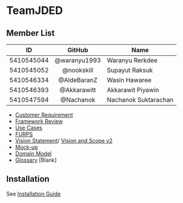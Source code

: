 # TeamJDED
## Member List 
| ID | GitHub | Name |
| ---------- |:-------:| -------------------- |
| 5410545044 | @waranyu1993 | Waranyu Rerkdee |
| 5410545052 | @nookskill | Supayut Raksuk |
| 5410546334 | @AldeBaranZ | Wasin Hawaree |
| 5410546393 | @Akkarawitt | Akkarawit Piyawin |
| 5410547594 | @Nachanok | Nachanok Suktarachan |

- [Customer Requirement](https://github.com/SSD2015/TeamJDED/wiki/Customer-Requirement)
- [Framework Review](https://docs.google.com/document/d/13P9dqHVBfVKma0K9mpGQ1tGRtaPBZ_dQ7YbqA7IzUnE/edit)
- [Use Cases](https://github.com/SSD2015/TeamJDED/wiki/Use-Cases)
- [FURPS](https://github.com/SSD2015/TeamJDED/wiki/Functional-Requirements)
- [Vision Statement](https://github.com/SSD2015/TeamJDED/wiki/Vision-Statement)/ [Vision and Scope v2](https://docs.google.com/document/d/1H4dxnSiHYRdODp2fDIgbwF3reayN4U7ffhz7gHUEovA/edit#heading=h.3dy6vkm)
- [Mock-up](https://github.com/SSD2015/TeamJDED/wiki/Mock-up)
- [Domain Model](https://docs.google.com/drawings/d/13cPB0xySrY8Kxcp-dkCLW44pAYtcjuOXt2qmO7S_8Ck/edit?usp=sharing)
- [Glossary](https://github.com/SSD2015/TeamJDED/wiki/SRS_Glossary) [Blank]

## Installation
See [Installation Guide](https://github.com/SSD2015/TeamJDED/wiki/InstallationGuide)
